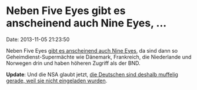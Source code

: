 Neben Five Eyes gibt es anscheinend auch Nine Eyes, \...
========================================================

Date: 2013-11-05 21:23:50

Neben Five Eyes [gibt es anscheinend auch Nine
Eyes](http://www.information.dk/477405), da sind dann so
Geheimdienst-Supermächte wie Dänemark, Frankreich, die Niederlande und
Norwegen drin und haben höheren Zugriff als der BND.

**Update**: Und die NSA glaubt jetzt, [die Deutschen sind deshalb
muffelig gerade, weil sie nicht eingeladen
wurden](http://nymag.com/daily/intelligencer/2013/11/nsa-germany-insulted-it-got-left-out-of-spying.html).
